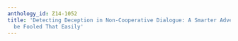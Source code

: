 ```yaml
---
anthology_id: Z14-1052
title: 'Detecting Deception in Non-Cooperative Dialogue: A Smarter Adversary Cannot
  be Fooled That Easily'
---
```

